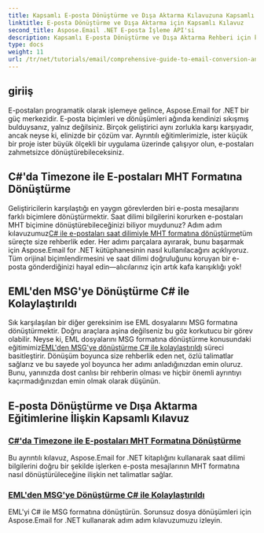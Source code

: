 ```yaml
---
title: Kapsamlı E-posta Dönüştürme ve Dışa Aktarma Kılavuzuna Kapsamlı Kılavuz
linktitle: E-posta Dönüştürme ve Dışa Aktarma için Kapsamlı Kılavuz
second_title: Aspose.Email .NET E-posta İşleme API'si
description: Kapsamlı E-posta Dönüştürme ve Dışa Aktarma Rehberi için kapsamlı eğitimlerimizle Aspose.Email for .NET'in gücünü açığa çıkarın. Biçimleri kolayca dönüştürmeyi öğrenin.
type: docs
weight: 11
url: /tr/net/tutorials/email/comprehensive-guide-to-email-conversion-and-export/
---
```

## giriiş

E-postaları programatik olarak işlemeye gelince, Aspose.Email for .NET bir güç merkezidir. E-posta biçimleri ve dönüşümleri ağında kendinizi sıkışmış bulduysanız, yalnız değilsiniz. Birçok geliştirici aynı zorlukla karşı karşıyadır, ancak neyse ki, elinizde bir çözüm var. Ayrıntılı eğitimlerimizle, ister küçük bir proje ister büyük ölçekli bir uygulama üzerinde çalışıyor olun, e-postaları zahmetsizce dönüştürebileceksiniz.

## C#'da Timezone ile E-postaları MHT Formatına Dönüştürme

 Geliştiricilerin karşılaştığı en yaygın görevlerden biri e-posta mesajlarını farklı biçimlere dönüştürmektir. Saat dilimi bilgilerini korurken e-postaları MHT biçimine dönüştürebileceğinizi biliyor muydunuz? Adım adım kılavuzumuz[C# ile e-postaları saat dilimiyle MHT formatına dönüştürme](./convert-emails-to-mht-format-with-timezone-in-csharp/)tüm süreçte size rehberlik eder. Her adımı parçalara ayırarak, bunu başarmak için Aspose.Email for .NET kütüphanesinin nasıl kullanılacağını açıklıyoruz. Tüm orijinal biçimlendirmesini ve saat dilimi doğruluğunu koruyan bir e-posta gönderdiğinizi hayal edin—alıcılarınız için artık kafa karışıklığı yok!

## EML'den MSG'ye Dönüştürme C# ile Kolaylaştırıldı

 Sık karşılaşılan bir diğer gereksinim ise EML dosyalarını MSG formatına dönüştürmektir. Doğru araçlara aşina değilseniz bu göz korkutucu bir görev olabilir. Neyse ki, EML dosyalarını MSG formatına dönüştürme konusundaki eğitimimiz[EML'den MSG'ye dönüştürme C# ile kolaylaştırıldı](./eml-to-msg-convert-made-easy-using-csharp/) süreci basitleştirir. Dönüşüm boyunca size rehberlik eden net, özlü talimatlar sağlarız ve bu sayede yol boyunca her adımı anladığınızdan emin oluruz. Bunu, yanınızda dost canlısı bir rehberin olması ve hiçbir önemli ayrıntıyı kaçırmadığınızdan emin olmak olarak düşünün. 

## E-posta Dönüştürme ve Dışa Aktarma Eğitimlerine İlişkin Kapsamlı Kılavuz
### [C#'da Timezone ile E-postaları MHT Formatına Dönüştürme](./convert-emails-to-mht-format-with-timezone-in-csharp/)
Bu ayrıntılı kılavuz, Aspose.Email for .NET kitaplığını kullanarak saat dilimi bilgilerini doğru bir şekilde işlerken e-posta mesajlarının MHT formatına nasıl dönüştürüleceğine ilişkin net talimatlar sağlar.
### [EML'den MSG'ye Dönüştürme C# ile Kolaylaştırıldı](./eml-to-msg-convert-made-easy-using-csharp/)
EML'yi C# ile MSG formatına dönüştürün. Sorunsuz dosya dönüşümleri için Aspose.Email for .NET kullanarak adım adım kılavuzumuzu izleyin.